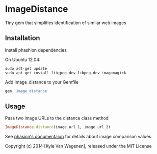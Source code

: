 ImageDistance
===================

Tiny gem that simplifies identification of similar web images

Installation
------------

Install phashion dependencies

On Ubuntu 12.04:

```shell
sudo adt-get update
sudo apt-get install libjpeg-dev libpng-dev imagemagick
```

Add image_distance to your Gemfile

```ruby
gem 'image_distance'
```


Usage
-----

Pass two image URLs to the distance class method

```ruby
ImageDistance.distance(image_url_1, image_url_2)
```

See [phasion's documentaion](/westonplatter/phashion) for details about image comparison values.

Copyright (c) 2014 [Kyle Van Wagenen], released under the MIT License
